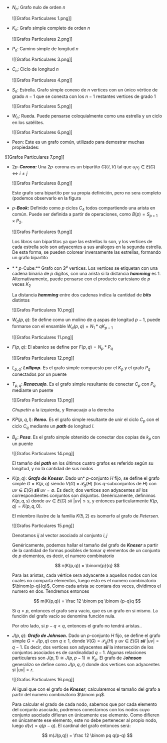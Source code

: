 - $N_n:$ Grafo nulo de orden $n$

	![[Grafos Particulares 1.png]]

- $K_n:$ Grafo simple completo de orden $n$

	![[Grafos Particulares 2.png]]

- $P_n:$ Camino simple de longitud $n$

	![[Grafos Particulares 3.png]]

- $C_n:$ Ciclo de longitud $n$

	![[Grafos Particulares 4.png]]

- $S_n:$ Estrella. Grafo simple conexo de $n$ vertices con un único vértice de grado $n-1$ que se conecta con los $n{-}1$ restantes vertices de grado $1$

	![[Grafos Particulares 5.png]]

- $W_n:$ Rueda. Puede pensarse coloquialmente como una estrella y un ciclo en los satélites.

	![[Grafos Particulares 6.png]]

- $\text{Peon}$: Este es un grafo común, utilizado para demostrar muchas propiedades:

![[Grafos Particulares 7.png]]

- $2p$-***Corona:*** Una $2p$-corona es un bipartito $G(U, V)$ tal que $u_iv_j \in E(G) \iff i\neq j$

	![[Grafos Particulares 8.png]]

	Este grafo sera bipartito por su propia definición, pero no sera completo (podemos observarlo en la figura

- $p$-***Book:*** Definido como $p$ ciclos $C_4$ todos compartiendo una arista en común. Puede ser definida a partir de operaciones, como $B(p) = S_{p+1} \times P_2$.

	![[Grafos Particulares 9.png]]

	Los libros son bipartitos ya que las estrellas lo son, y los vertices de cada estrella solo son adyacentes a sus análogos en la segunda estrella. De esta forma, se pueden colorear inversamente las estrellas, formando un grafo bipartito

- $**p$-Cube:** Grafo con $2^p$ vertices. Los vertices se etiquetan con una cadena binaria de $p$ digitos, con una arista si la distancia ***hamming*** es 1. Alternativamente, puede pensarse con el producto cartesiano de $p$ veces $K_2$

	La distancia ***hamming*** entre dos cadenas indica la cantidad de ***bits*** distintos

	![[Grafos Particulares 10.png]]

- $W_d(p,q):$ Se define como un molino de $q$ aspas de longitud $p-1$, puede formarse con el ensamble $W_d(p,q) = N_1 * qK_{p-1}$

	![[Grafos Particulares 11.png]]

- $F(p,q):$ El abanico se define por $F(p,q) = N_p * P_q$

	![[Grafos Particulares 12.png]]

- $L_{p,q}:$ ***Lollipop.*** Es el grafo simple compuesto por el $K_p$ y el grafo $P_q$ conectados por un puente
- $T_{p,q}:$ ***Renacuajo.*** Es el grafo simple resultante de conectar $C_p$ con $P_q$ mediante un puente

	![[Grafos Particulares 13.png]]

	*Chupetín* a la izquierda, y Renacuajo a la derecha

- $KP(p,q,l):$ ***Remo.*** Es el grafo simple resultante de unir el ciclo $C_p$ con el ciclo $C_q$ mediante un ***path*** de longitud $l$.
- $B_p:$ ***Pesa***. Es el grafo simple obtenido de conectar dos copias de $k_p$ con un puente

	![[Grafos Particulares 14.png]]

	El tamaño del ***path*** en los últimos cuatro grafos es referido según su longitud, y no la cantidad de sus nodos

- $K(p,q):$ ***Grafo de Kneser***. Dado un* $p$-conjunto $H$ fijo, se define el grafo simple $G = K(p,q)$ siendo $V(G)$ = $\mathcal{P}_q(H)$ (los $q$-subconjuntos de $H$) con $uv \in E(G)$ ***sii*** $uv = \emptyset$. Es decir, dos vertices son adyacentes *sii* los correspondientes conjuntos son disjuntos. Genéricamente, definimos $K(p,q,s)$ donde $uv \in E(G)$ *sii* $|uv| \leq s$, y entonces particularmente $K(p,q) = K(p,q,0)$.

	El miembro ilustre de la familia $K(5,2)$ es isomorfo al grafo de *Petersen.*

	![[Grafos Particulares 15.png]]

	Denotamos $ij$ al vector asociado al conjunto ${i, j}$

	Genéricamente, podemos hallar el tamaño del grafo de ***Kneser*** a partir de la cantidad de formas posibles de tomar $q$ elementos de un conjunto de $p$ elementos, es decir, el numero combinatorio

	$$
    n(K(p,q)) = \binom{p}{q}
    $$

	Para las aristas, cada vértice sera adyacente a aquellos nodos con los cuales no comparta elementos, luego esto es el numero combinatorio $\binom{p-q}{q}$, Como cada arista se contara dos veces, dividimos el numero en dos. Tendremos entonces

	$$
    m(K(p,q)) = \frac 12 \binom pq \binom {p-q}q
    $$

	Si $q > p$, entonces el grafo sera vacío, que es un grafo en si mismo. La función del grafo vacío se denomina función nula.

	Por otro lado, si $p - q < q$, entonces el grafo no tendrá aristas..

- $J(p,q):$ ***Grafo de Johnson.*** Dado un $p$-conjunto $H$ fijo, se define el grafo simple $G = J(p,q)$ con $q \geq 1$, donde $V(G) = \mathcal P_q(H)$ y $uv \in E(G)$ ***sii*** $|uv| = q-1$. Es decir, dos vertices son adyacentes ***sii*** la intersección de los conjuntos asociados es de cardinalidad $q-1$. Algunas relaciones particulares son $J(p, 1) \cong J(p, p-1) \cong K_p$. El grafo de J***ohnson*** generalizo se define como $J(p,q,r)$ donde dos vertices son adyacentes si $|uv| = r$.

	![[Grafos Particulares 16.png]]

	Al igual que con el grafo de ***Kneser***, calcularemos el tamaño del grafo a partir del numero combinatorio $\binom pq$.

	Para calcular el grado de cada nodo, sabemos que por cada elemento del conjunto asociado, podremos conectarnos con los nodos cuyo conjunto asociado difieran en únicamente ese elemento. Como difieren en únicamente ese elemento, este no debe pertenecer al propio nodo, luego $d(v) = q(p-q)$. El cardinal del grafo entonces será:

	$$
    m(J(p,q)) = \frac 12 \binom pq q(p-q)
    $$
